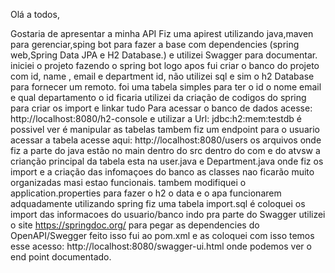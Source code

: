 Olá a todos,

Gostaria de apresentar a minha API
Fiz uma apirest utilizando java,maven para gerenciar,sping bot para fazer a base com  dependencies (spring web,Spring Data JPA e H2 Database.) e utilizei Swagger para documentar.
iniciei o projeto fazendo o spring bot
logo apos fui criar o banco do projeto com id, name , email e department id, não utilizei sql e sim o h2 Database para fornecer um remoto.
foi uma tabela simples para ter o id o nome email e qual departamento o id ficaria
utilizei da criação de codigos do spring para criar os import e linkar tudo
Para acessar o banco de dados acesse: http://localhost:8080/h2-console e utilizar a Url: jdbc:h2:mem:testdb é possivel ver é manipular as tabelas
tambem fiz um endpoint para o usuario acessar a tabela acesse aqui: http://localhost:8080/users
os arquivos onde fiz a parte do java estão no main dentro do src dentro do com e do atvsw
a crianção principal da tabela esta na user.java e Department.java onde fiz os import e a criação das infomaçoes do banco
as classes nao ficarão muito organizadas masi estao funcionais.
tambem modifiquei o application.properties para fazer o h2 o data e o apa funcionarem adquadamente utilizando spring
fiz uma tabela import.sql é coloquei os import das informacoes do usuario/banco
indo pra parte do Swagger utilizei o site https://springdoc.org/ para pegar as dependencies do OpenAPI/Swegger feito isso fui ao pom.xml e as coloquei 
com isso temos esse acesso: http://localhost:8080/swagger-ui.html onde podemos ver o end point documentado.
